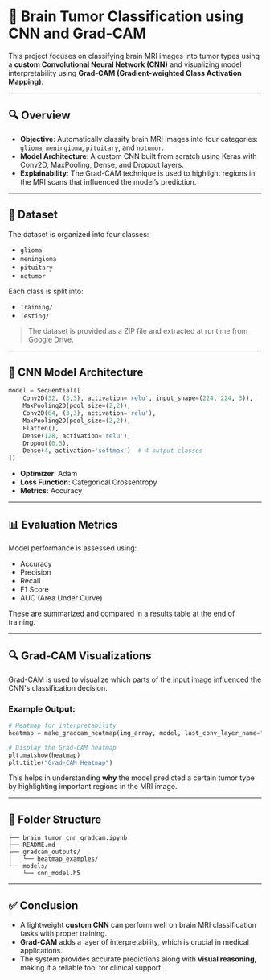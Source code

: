 

# 🧠 Brain Tumor Classification using CNN and Grad-CAM

This project focuses on classifying brain MRI images into tumor types using a **custom Convolutional Neural Network (CNN)** and visualizing model interpretability using **Grad-CAM (Gradient-weighted Class Activation Mapping)**.

---

## 🔍 Overview

* **Objective**: Automatically classify brain MRI images into four categories: `glioma`, `meningioma`, `pituitary`, and `notumor`.
* **Model Architecture**: A custom CNN built from scratch using Keras with Conv2D, MaxPooling, Dense, and Dropout layers.
* **Explainability**: The Grad-CAM technique is used to highlight regions in the MRI scans that influenced the model’s prediction.

---

## 📂 Dataset

The dataset is organized into four classes:

* `glioma`
* `meningioma`
* `pituitary`
* `notumor`

Each class is split into:

* `Training/`
* `Testing/`

> The dataset is provided as a ZIP file and extracted at runtime from Google Drive.

---

## 🧠 CNN Model Architecture

```python
model = Sequential([
    Conv2D(32, (3,3), activation='relu', input_shape=(224, 224, 3)),
    MaxPooling2D(pool_size=(2,2)),
    Conv2D(64, (3,3), activation='relu'),
    MaxPooling2D(pool_size=(2,2)),
    Flatten(),
    Dense(128, activation='relu'),
    Dropout(0.5),
    Dense(4, activation='softmax')  # 4 output classes
])
```

* **Optimizer**: Adam
* **Loss Function**: Categorical Crossentropy
* **Metrics**: Accuracy

---

## 📊 Evaluation Metrics

Model performance is assessed using:

* Accuracy
* Precision
* Recall
* F1 Score
* AUC (Area Under Curve)

These are summarized and compared in a results table at the end of training.

---

## 🔍 Grad-CAM Visualizations

Grad-CAM is used to visualize which parts of the input image influenced the CNN's classification decision.

### Example Output:

```python
# Heatmap for interpretability
heatmap = make_gradcam_heatmap(img_array, model, last_conv_layer_name="conv2d_1")

# Display the Grad-CAM heatmap
plt.matshow(heatmap)
plt.title("Grad-CAM Heatmap")
```

This helps in understanding **why** the model predicted a certain tumor type by highlighting important regions in the MRI image.

---

## 📁 Folder Structure

```
├── brain_tumor_cnn_gradcam.ipynb
├── README.md
├── gradcam_outputs/
│   └── heatmap_examples/
└── models/
    └── cnn_model.h5
```

---

## ✅ Conclusion

* A lightweight **custom CNN** can perform well on brain MRI classification tasks with proper training.
* **Grad-CAM** adds a layer of interpretability, which is crucial in medical applications.
* The system provides accurate predictions along with **visual reasoning**, making it a reliable tool for clinical support.

